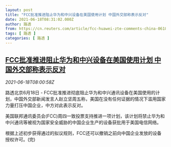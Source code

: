 ```yaml
---
layout: post
title: "FCC批准推进阻止华为和中兴设备在美国使用计划 中国外交部称表示反对"
date: 2021-06-18T08:31:02.000Z
author: 路透
from: https://cn.reuters.com/article/fcc-huawei-zte-comments-china-0618-fri-idCNKCS2DU0PO
tags: [ 路透 ]
categories: [ 路透 ]
---
```

<!--1624005062000-->
[FCC批准推进阻止华为和中兴设备在美国使用计划 中国外交部称表示反对](https://cn.reuters.com/article/fcc-huawei-zte-comments-china-0618-fri-idCNKCS2DU0PO)
------

<div>
<div><i>2021-06-18T08:00:58Z</i></div><p>路透北京6月18日 - FCC批准推进彻底阻止华为和中兴通讯设备在美国使用的计划，中国外交部新闻发言人赵立坚周五称，美国在没有任何证据的情况下滥用国家力量打压中国企业，中方对此表示反对。</p><p>美国联邦通讯委员会(FCC)周四一致投票支持推进一项计划，该计划将禁止华为和中兴通讯等被视为国家安全威胁的中国企业生产的设备获批用于美国电信网络。</p><p>根据上述初步获得通过的拟议规则，FCC还可以撤销之前向中国企业发放的设备授权许可。(完)</p>
</div>
